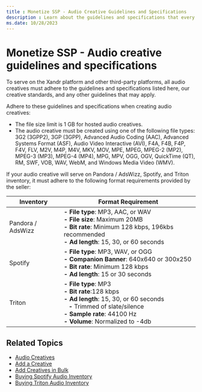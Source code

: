 ```yaml
---
title : Monetize SSP - Audio Creative Guidelines and Specifications
description : Learn about the guidelines and specifications that every Audio Creative must adhere to in this page.
ms.date: 10/28/2023
---
```



# Monetize SSP - Audio creative guidelines and specifications

To serve on the Xandr platform and other
third-party platforms, all audio creatives must adhere to the guidelines
and specifications listed here, our creative standards, and any other
guidelines that may apply.

Adhere to these guidelines and specifications when creating audio
creatives:

- The file size limit is 1 GB for hosted audio creatives.
- The audio creative must be created using one of the following file
  types: 3G2 (3GPP2), 3GP (3GPP), Advanced Audio Coding (AAC), Advanced
  Systems Format (ASF), Audio Video Interactive (AVI), F4A, F4B, F4P,
  F4V, FLV, M2V, M4P, M4V, MKV, MOV, MPE, MPEG, MPEG-2 (MP2), MPEG-3
  (MP3), MPEG-4 (MP4), MPG, MPV, OGG, OGV, QuickTime (QT), RM, SWF, VOB,
  WAV, WebM, and Windows Media Video (WMV).

If your audio creative will serve on Pandora / AdsWizz, Spotify, and
Triton inventory, it must adhere to the following format requirements
provided by the seller:

| Inventory | Format Requirement |
|---|---|
| Pandora / AdsWizz | **- File type**: MP3, AAC, or WAV<br>**- File size**: Maximum 20MB<br>**- Bit rate**: Minimum 128 kbps, 196kbs recommended<br>**- Ad length**: 15, 30, or 60 seconds |
| Spotify | **- File type**: MP3, WAV, or OGG<br>**- Companion Banner**: 640x640 or 300x250<br>**- Bit rate**: Minimum 128 kbps<br>**- Ad length**: 15 or 30 seconds |
| Triton | **- File type**: MP3<br>**- Bit rate**:128 kbps<br>**- Ad length**: 15, 30, or 60 seconds<br> &nbsp;&nbsp; **-** Trimmed of slate/silence<br>**- Sample rate**: 44100 Hz<br>**- Volume**: Normalized to -4db |

## Related Topics

- [Audio Creatives](audio-creatives.md)
- [Add a Creative](add-a-creative.md)
- [Add Creatives in Bulk](add-creatives-in-bulk.md)
- [Buying Spotify Audio Inventory](buying-spotify-audio-inventory.md)
- [Buying Triton Audio Inventory](buying-triton-audio-inventory.md)